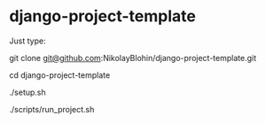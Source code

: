 django-project-template
=======================

Just type:

git clone git@github.com:NikolayBlohin/django-project-template.git

cd django-project-template

./setup.sh

./scripts/run_project.sh

